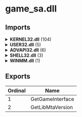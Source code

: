 # game_sa.dll

## Imports

<details><summary><b>KERNEL32.dll</b> (104)</summary><p>

| Ordinal | Name |
| ------- | ---- |
| 601 | GetFullPathNameW |
| 622 | GetLongPathNameW |
| 1139 | ReadFile |
| 1306 | SetFileAttributesA |
| 1048 | OutputDebugStringA |
| 134 | CloseHandle |
| 609 | GetLastError |
| 1101 | QueryPerformanceCounter |
| 1102 | QueryPerformanceFrequency |
| 862 | InitializeCriticalSection |
| 305 | EnterCriticalSection |
| 957 | LeaveCriticalSection |
| 272 | DeleteCriticalSection |
| 1495 | WaitForSingleObject |
| 535 | GetCurrentProcess |
| 536 | GetCurrentProcessId |
| 1420 | TerminateProcess |
| 539 | GetCurrentThread |
| 540 | GetCurrentThreadId |
| 1044 | OpenThread |
| 773 | GetThreadTimes |
| 743 | GetSystemTime |
| 610 | GetLocalTime |
| 576 | GetFileAttributesA |
| 628 | GetModuleFileNameW |
| 629 | GetModuleHandleA |
| 686 | GetProcAddress |
| 961 | LoadLibraryA |
| 813 | GlobalAlloc |
| 831 | GlobalUnlock |
| 824 | GlobalLock |
| 252 | CreateToolhelp32Snapshot |
| 1068 | Process32FirstW |
| 1070 | Process32NextW |
| 1436 | Thread32First |
| 1437 | Thread32Next |
| 932 | K32GetModuleInformation |
| 1007 | MultiByteToWideChar |
| 1296 | SetEndOfFile |
| 846 | HeapSize |
| 1354 | SetStdHandle |
| 692 | GetProcessHeap |
| 426 | FreeEnvironmentStringsW |
| 567 | GetEnvironmentStringsW |
| 471 | GetCommandLineW |
| 470 | GetCommandLineA |
| 396 | FindNextFileW |
| 373 | FindClose |
| 203 | CreateFileW |
| 1484 | VirtualProtect |
| 663 | GetOEMCP |
| 434 | GetACP |
| 907 | IsValidCodePage |
| 379 | FindFirstFileExW |
| 844 | HeapReAlloc |
| 1136 | ReadConsoleW |
| 1315 | SetFilePointerEx |
| 588 | GetFileSizeEx |
| 1496 | WaitForSingleObjectEx |
| 301 | EncodePointer |
| 265 | DecodePointer |
| 1534 | WideCharToMultiByte |
| 1330 | SetLastError |
| 863 | InitializeCriticalSectionAndSpinCount |
| 191 | CreateEventW |
| 1438 | TlsAlloc |
| 1440 | TlsGetValue |
| 1441 | TlsSetValue |
| 1439 | TlsFree |
| 745 | GetSystemTimeAsFileTime |
| 632 | GetModuleHandleW |
| 945 | LCMapStringW |
| 613 | GetLocaleInfoW |
| 727 | GetStringTypeW |
| 449 | GetCPInfo |
| 1302 | SetEvent |
| 1222 | ResetEvent |
| 1453 | UnhandledExceptionFilter |
| 1389 | SetUnhandledExceptionFilter |
| 902 | IsProcessorFeaturePresent |
| 895 | IsDebuggerPresent |
| 720 | GetStartupInfoW |
| 867 | InitializeSListHead |
| 1049 | OutputDebugStringW |
| 427 | FreeLibrary |
| 963 | LoadLibraryExW |
| 876 | InterlockedFlushSList |
| 1235 | RtlUnwind |
| 1122 | RaiseException |
| 350 | ExitProcess |
| 631 | GetModuleHandleExW |
| 722 | GetStdHandle |
| 590 | GetFileType |
| 1553 | WriteConsoleW |
| 186 | CreateDirectoryW |
| 841 | HeapFree |
| 837 | HeapAlloc |
| 909 | IsValidLocale |
| 786 | GetUserDefaultLCID |
| 340 | EnumSystemLocalesW |
| 415 | FlushFileBuffers |
| 1554 | WriteFile |
| 490 | GetConsoleCP |
| 508 | GetConsoleMode |

</p></details>
<details><summary><b>USER32.dll</b> (5)</summary><p>

| Ordinal | Name |
| ------- | ---- |
| 663 | OpenClipboard |
| 646 | MessageBoxW |
| 232 | EmptyClipboard |
| 795 | SetClipboardData |
| 79 | CloseClipboard |

</p></details>
<details><summary><b>ADVAPI32.dll</b> (6)</summary><p>

| Ordinal | Name |
| ------- | ---- |
| 665 | RegQueryValueExW |
| 652 | RegOpenKeyExW |
| 638 | RegFlushKey |
| 612 | RegCreateKeyExW |
| 603 | RegCloseKey |
| 681 | RegSetValueExW |

</p></details>
<details><summary><b>SHELL32.dll</b> (3)</summary><p>

| Ordinal | Name |
| ------- | ---- |
| 435 | ShellExecuteA |
| 438 | ShellExecuteExW |
| 344 | SHGetFolderPathW |

</p></details>
<details><summary><b>WINMM.dll</b> (1)</summary><p>

| Ordinal | Name |
| ------- | ---- |
| 148 | timeGetTime |

</p></details>

## Exports


| Ordinal | Name |
| ------- | ---- |
| 1 | GetGameInterface |
| 2 | GetLibMtaVersion |

</p></details>
